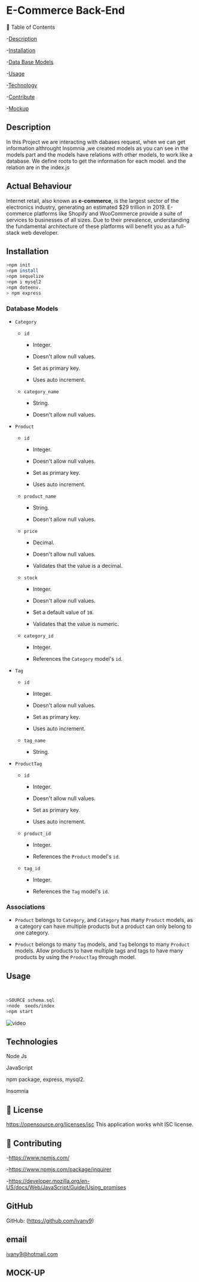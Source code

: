 
# E-Commerce Back-End

🎫 Table of Contents

-[Description](#Description)

-[Installation](#Installation)

-[Data Base Models](#Database-models)

-[Usage](#usage)

-[Technology](#License)

-[Contribute](#Contribute)

-[Mockup](#mock-up)



##  Description
   In this Project we are interacting with dabases request, when we can get information althrought Insomnia ,we created models as you can see in the models part and the models have relations with other models,
   to work like a database.
  We define roots to get the information for each model. and the relation are in  the index.js

 ## Actual Behaviour
  Internet retail, also known as **e-commerce**, is the largest sector of the electronics industry, generating an estimated $29 trillion in 2019. E-commerce platforms like Shopify and WooCommerce provide a suite of services to businesses of all sizes. Due to their prevalence, understanding the fundamental architecture of these platforms will benefit you as a full-stack web developer.



## Installation

```bash
>npm init
>npm install 
>npm sequelize
>npm i mysql2
>npm doteenv.
> npm express

```
### Database Models


* `Category`

  * `id`

    * Integer.
  
    * Doesn't allow null values.
  
    * Set as primary key.
  
    * Uses auto increment.

  * `category_name`
  
    * String.
  
    * Doesn't allow null values.

* `Product`

  * `id`
  
    * Integer.
  
    * Doesn't allow null values.
  
    * Set as primary key.
  
    * Uses auto increment.

  * `product_name`
  
    * String.
  
    * Doesn't allow null values.

  * `price`
  
    * Decimal.
  
    * Doesn't allow null values.
  
    * Validates that the value is a decimal.

  * `stock`
  
    * Integer.
  
    * Doesn't allow null values.
  
    * Set a default value of `10`.
  
    * Validates that the value is numeric.

  * `category_id`
  
    * Integer.
  
    * References the `Category` model's `id`.

* `Tag`

  * `id`
  
    * Integer.
  
    * Doesn't allow null values.
  
    * Set as primary key.
  
    * Uses auto increment.

  * `tag_name`
  
    * String.

* `ProductTag`

  * `id`

    * Integer.

    * Doesn't allow null values.

    * Set as primary key.

    * Uses auto increment.

  * `product_id`

    * Integer.

    * References the `Product` model's `id`.

  * `tag_id`

    * Integer.

    * References the `Tag` model's `id`.

### Associations


* `Product` belongs to `Category`, and `Category` has many `Product` models, as a category can have multiple products but a product can only belong to one category.

* `Product` belongs to many `Tag` models, and `Tag` belongs to many `Product` models. Allow products to have multiple tags and tags to have many products by using the `ProductTag` through model.



## Usage

```bash


>SOURCE schema.sql
>node  seeds/index
>npm start
```
![video](https://user-images.githubusercontent.com/83906297/132088290-9dfcfb1d-446e-499a-b3ac-4e598280d925.gif)
     



## Technologies

 Node Js

 JavaScript

 npm package, express, mysql2.

 Insomnia

 



## 🎎 License


 https://opensource.org/licenses/isc
This application works whit ISC license.

## 🎎 Contributing

-https://www.npmjs.com/

-https://www.npmjs.com/package/inquirer

-https://developer.mozilla.org/en-US/docs/Web/JavaScript/Guide/Using_promises



## GitHub

GitHub: (https://github.com/ivany9)

## email

 ivany9@hotmail.com



## MOCK-UP


 
   
